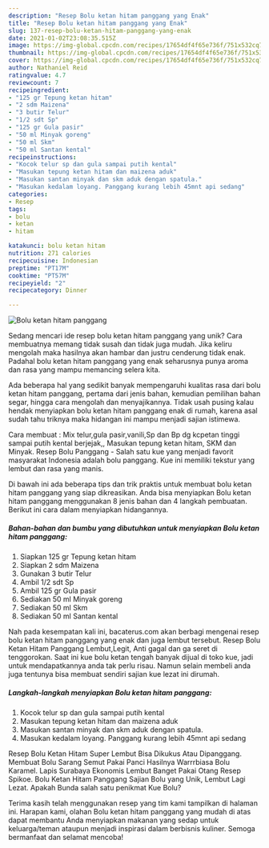 ```yaml
---
description: "Resep Bolu ketan hitam panggang yang Enak"
title: "Resep Bolu ketan hitam panggang yang Enak"
slug: 137-resep-bolu-ketan-hitam-panggang-yang-enak
date: 2021-01-02T23:08:35.515Z
image: https://img-global.cpcdn.com/recipes/17654df4f65e736f/751x532cq70/bolu-ketan-hitam-panggang-foto-resep-utama.jpg
thumbnail: https://img-global.cpcdn.com/recipes/17654df4f65e736f/751x532cq70/bolu-ketan-hitam-panggang-foto-resep-utama.jpg
cover: https://img-global.cpcdn.com/recipes/17654df4f65e736f/751x532cq70/bolu-ketan-hitam-panggang-foto-resep-utama.jpg
author: Nathaniel Reid
ratingvalue: 4.7
reviewcount: 7
recipeingredient:
- "125 gr Tepung ketan hitam"
- "2 sdm Maizena"
- "3 butir Telur"
- "1/2 sdt Sp"
- "125 gr Gula pasir"
- "50 ml Minyak goreng"
- "50 ml Skm"
- "50 ml Santan kental"
recipeinstructions:
- "Kocok telur sp dan gula sampai putih kental"
- "Masukan tepung ketan hitam dan maizena aduk"
- "Masukan santan minyak dan skm aduk dengan spatula."
- "Masukan kedalam loyang. Panggang kurang lebih 45mnt api sedang"
categories:
- Resep
tags:
- bolu
- ketan
- hitam

katakunci: bolu ketan hitam 
nutrition: 271 calories
recipecuisine: Indonesian
preptime: "PT17M"
cooktime: "PT57M"
recipeyield: "2"
recipecategory: Dinner

---
```



![Bolu ketan hitam panggang](https://img-global.cpcdn.com/recipes/17654df4f65e736f/751x532cq70/bolu-ketan-hitam-panggang-foto-resep-utama.jpg)

Sedang mencari ide resep bolu ketan hitam panggang yang unik? Cara membuatnya memang tidak susah dan tidak juga mudah. Jika keliru mengolah maka hasilnya akan hambar dan justru cenderung tidak enak. Padahal bolu ketan hitam panggang yang enak seharusnya punya aroma dan rasa yang mampu memancing selera kita.

Ada beberapa hal yang sedikit banyak mempengaruhi kualitas rasa dari bolu ketan hitam panggang, pertama dari jenis bahan, kemudian pemilihan bahan segar, hingga cara mengolah dan menyajikannya. Tidak usah pusing kalau hendak menyiapkan bolu ketan hitam panggang enak di rumah, karena asal sudah tahu triknya maka hidangan ini mampu menjadi sajian istimewa.

Cara membuat : Mix telur,gula pasir,vanili,Sp dan Bp dg kcpetan tinggi sampai putih kental berjejak,, Masukan tepung ketan hitam, SKM dan Minyak. Resep Bolu Panggang - Salah satu kue yang menjadi favorit masyarakat Indonesia adalah bolu panggang. Kue ini memiliki tekstur yang lembut dan rasa yang manis.


Di bawah ini ada beberapa tips dan trik praktis untuk membuat bolu ketan hitam panggang yang siap dikreasikan. Anda bisa menyiapkan Bolu ketan hitam panggang menggunakan 8 jenis bahan dan 4 langkah pembuatan. Berikut ini cara dalam menyiapkan hidangannya.

<!--inarticleads1-->

##### Bahan-bahan dan bumbu yang dibutuhkan untuk menyiapkan Bolu ketan hitam panggang:

1. Siapkan 125 gr Tepung ketan hitam
1. Siapkan 2 sdm Maizena
1. Gunakan 3 butir Telur
1. Ambil 1/2 sdt Sp
1. Ambil 125 gr Gula pasir
1. Sediakan 50 ml Minyak goreng
1. Sediakan 50 ml Skm
1. Sediakan 50 ml Santan kental


Nah pada kesempatan kali ini, bacaterus.com akan berbagi mengenai resep bolu ketan hitam panggang yang enak dan juga lembut tersebut. Resep Bolu Ketan Hitam Panggang Lembut,Legit, Anti gagal dan ga seret di tenggorokan. Saat ini kue bolu ketan tengah banyak dijual di toko kue, jadi untuk mendapatkannya anda tak perlu risau. Namun selain membeli anda juga tentunya bisa membuat sendiri sajian kue lezat ini dirumah. 

<!--inarticleads2-->

##### Langkah-langkah menyiapkan Bolu ketan hitam panggang:

1. Kocok telur sp dan gula sampai putih kental
1. Masukan tepung ketan hitam dan maizena aduk
1. Masukan santan minyak dan skm aduk dengan spatula.
1. Masukan kedalam loyang. Panggang kurang lebih 45mnt api sedang


Resep Bolu Ketan Hitam Super Lembut Bisa Dikukus Atau Dipanggang. Membuat Bolu Sarang Semut Pakai Panci Hasilnya Warrrbiasa Bolu Karamel. Lapis Surabaya Ekonomis Lembut Banget Pakai Otang Resep Spikoe. Bolu Ketan Hitam Panggang Sajian Bolu yang Unik, Lembut Lagi Lezat. Apakah Bunda salah satu penikmat Kue Bolu? 

Terima kasih telah menggunakan resep yang tim kami tampilkan di halaman ini. Harapan kami, olahan Bolu ketan hitam panggang yang mudah di atas dapat membantu Anda menyiapkan makanan yang sedap untuk keluarga/teman ataupun menjadi inspirasi dalam berbisnis kuliner. Semoga bermanfaat dan selamat mencoba!
